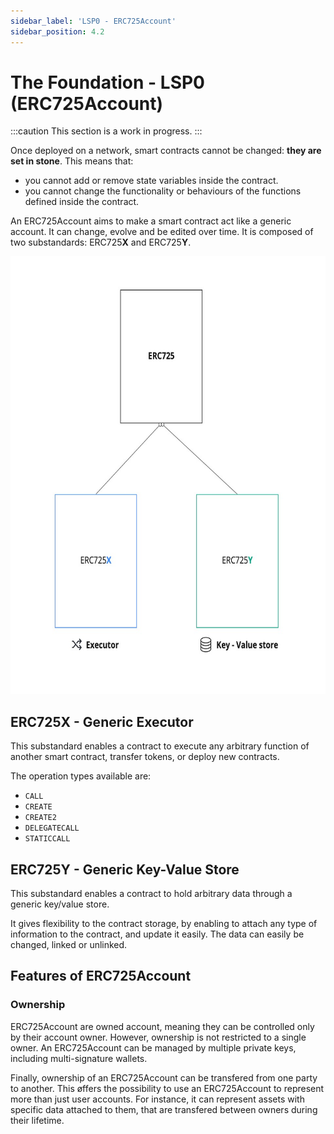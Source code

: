 ```yaml
---
sidebar_label: 'LSP0 - ERC725Account'
sidebar_position: 4.2
---
```


# The Foundation - LSP0 (ERC725Account)

:::caution This section is a work in progress.
:::

Once deployed on a network, smart contracts cannot be changed: **they are set in stone**. This means that:

- you cannot add or remove state variables inside the contract.
- you cannot change the functionality or behaviours of the functions defined inside the contract.

An ERC725Account aims to make a smart contract act like a generic account. It can change, evolve and be edited over time. It is composed of two substandards: ERC725**X** and ERC725**Y**.

<div style={{ textAlign: 'center' }}>
    <img src="../../../static/img/erc725.jpg" height="700" />
</div>

## ERC725X - Generic Executor

This substandard enables a contract to execute any arbitrary function of another smart contract, transfer tokens, or deploy new contracts.

The operation types available are:

- `CALL`
- `CREATE`
- `CREATE2`
- `DELEGATECALL`
- `STATICCALL`

## ERC725Y - Generic Key-Value Store

This substandard enables a contract to hold arbitrary data through a generic key/value store.

It gives flexibility to the contract storage, by enabling to attach any type of information to the contract, and update it easily. The data can easily be changed, linked or unlinked.

## Features of ERC725Account

### Ownership

ERC725Account are owned account, meaning they can be controlled only by their account owner.
However, ownership is not restricted to a single owner. An ERC725Account can be managed by multiple private keys, including multi-signature wallets.

Finally, ownership of an ERC725Account can be transfered from one party to another. This øffers the possibility to use an ERC725Account to represent more than just user accounts. For instance, it can represent assets with specific data attached to them, that are transfered between owners during their lifetime.
